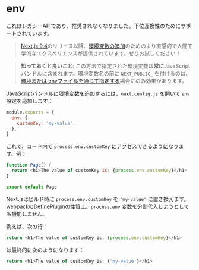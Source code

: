 # env

これはレガシーAPIであり、推奨されなくなりました。下位互換性のためにサポートされています。

> [Next.js 9.4](https://nextjs.org/blog/next-9-4)のリリース以降、[環境変数の追加](/docs/app/guides/environment-variables)のためのより直感的で人間工学的なエクスペリエンスが提供されています。ぜひお試しください！

> **知っておくと良いこと**: この方法で指定された環境変数は**常に**JavaScriptバンドルに含まれます。環境変数名の前に `NEXT_PUBLIC_` を付けるのは、[環境または.envファイルを通じて指定する](/docs/app/guides/environment-variables)場合にのみ効果があります。

JavaScriptバンドルに環境変数を追加するには、`next.config.js` を開いて `env` 設定を追加します：

```javascript
module.exports = {
  env: {
    customKey: 'my-value',
  },
}
```

これで、コード内で `process.env.customKey` にアクセスできるようになります。例：

```javascript
function Page() {
  return <h1>The value of customKey is: {process.env.customKey}</h1>
}

export default Page
```

Next.jsはビルド時に `process.env.customKey` を `'my-value'` に置き換えます。webpackの[DefinePlugin](https://webpack.js.org/plugins/define-plugin/)の性質上、`process.env` 変数を分割代入しようとしても機能しません。

例えば、次の行：

```javascript
return <h1>The value of customKey is: {process.env.customKey}</h1>
```

は最終的に次のようになります：

```javascript
return <h1>The value of customKey is: {'my-value'}</h1>
```
